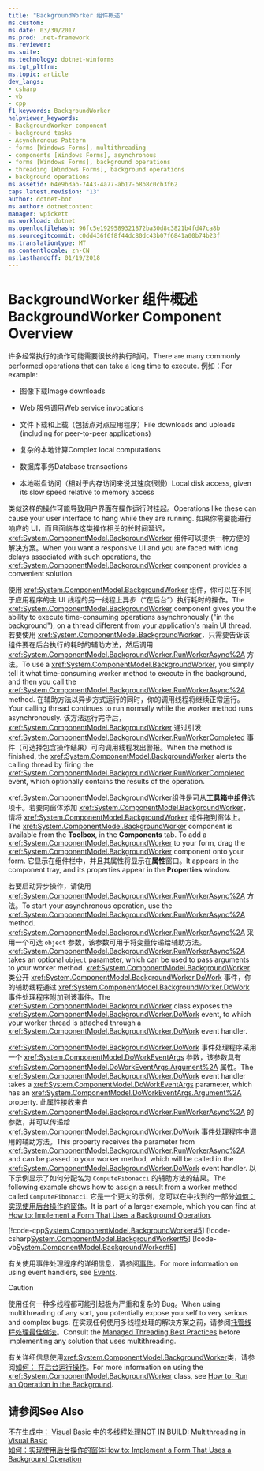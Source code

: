 ```yaml
---
title: "BackgroundWorker 组件概述"
ms.custom: 
ms.date: 03/30/2017
ms.prod: .net-framework
ms.reviewer: 
ms.suite: 
ms.technology: dotnet-winforms
ms.tgt_pltfrm: 
ms.topic: article
dev_langs:
- csharp
- vb
- cpp
f1_keywords: BackgroundWorker
helpviewer_keywords:
- BackgroundWorker component
- background tasks
- Asynchronous Pattern
- forms [Windows Forms], multithreading
- components [Windows Forms], asynchronous
- forms [Windows Forms], background operations
- threading [Windows Forms], background operations
- background operations
ms.assetid: 64e9b3ab-7443-4a77-ab17-b8b8c0cb3f62
caps.latest.revision: "13"
author: dotnet-bot
ms.author: dotnetcontent
manager: wpickett
ms.workload: dotnet
ms.openlocfilehash: 96fc5e1929589321872ba30d8c3821b4fd47ca8b
ms.sourcegitcommit: c0dd436f6f8f44dc80dc43b07f6841a00b74b23f
ms.translationtype: MT
ms.contentlocale: zh-CN
ms.lasthandoff: 01/19/2018
---
```

# <a name="backgroundworker-component-overview"></a><span data-ttu-id="1311d-102">BackgroundWorker 组件概述</span><span class="sxs-lookup"><span data-stu-id="1311d-102">BackgroundWorker Component Overview</span></span>
<span data-ttu-id="1311d-103">许多经常执行的操作可能需要很长的执行时间。</span><span class="sxs-lookup"><span data-stu-id="1311d-103">There are many commonly performed operations that can take a long time to execute.</span></span> <span data-ttu-id="1311d-104">例如：</span><span class="sxs-lookup"><span data-stu-id="1311d-104">For example:</span></span>  
  
-   <span data-ttu-id="1311d-105">图像下载</span><span class="sxs-lookup"><span data-stu-id="1311d-105">Image downloads</span></span>  
  
-   <span data-ttu-id="1311d-106">Web 服务调用</span><span class="sxs-lookup"><span data-stu-id="1311d-106">Web service invocations</span></span>  
  
-   <span data-ttu-id="1311d-107">文件下载和上载（包括点对点应用程序）</span><span class="sxs-lookup"><span data-stu-id="1311d-107">File downloads and uploads (including for peer-to-peer applications)</span></span>  
  
-   <span data-ttu-id="1311d-108">复杂的本地计算</span><span class="sxs-lookup"><span data-stu-id="1311d-108">Complex local computations</span></span>  
  
-   <span data-ttu-id="1311d-109">数据库事务</span><span class="sxs-lookup"><span data-stu-id="1311d-109">Database transactions</span></span>  
  
-   <span data-ttu-id="1311d-110">本地磁盘访问（相对于内存访问来说其速度很慢）</span><span class="sxs-lookup"><span data-stu-id="1311d-110">Local disk access, given its slow speed relative to memory access</span></span>  
  
 <span data-ttu-id="1311d-111">类似这样的操作可能导致用户界面在操作运行时挂起。</span><span class="sxs-lookup"><span data-stu-id="1311d-111">Operations like these can cause your user interface to hang while they are running.</span></span> <span data-ttu-id="1311d-112">如果你需要能进行响应的 UI，而且面临与这类操作相关的长时间延迟，<xref:System.ComponentModel.BackgroundWorker> 组件可以提供一种方便的解决方案。</span><span class="sxs-lookup"><span data-stu-id="1311d-112">When you want a responsive UI and you are faced with long delays associated with such operations, the <xref:System.ComponentModel.BackgroundWorker> component provides a convenient solution.</span></span>  
  
 <span data-ttu-id="1311d-113">使用 <xref:System.ComponentModel.BackgroundWorker> 组件，你可以在不同于应用程序的主 UI 线程的另一线程上异步（“在后台”）执行耗时的操作。</span><span class="sxs-lookup"><span data-stu-id="1311d-113">The <xref:System.ComponentModel.BackgroundWorker> component gives you the ability to execute time-consuming operations asynchronously ("in the background"), on a thread different from your application's main UI thread.</span></span> <span data-ttu-id="1311d-114">若要使用 <xref:System.ComponentModel.BackgroundWorker>，只需要告诉该组件要在后台执行的耗时的辅助方法，然后调用 <xref:System.ComponentModel.BackgroundWorker.RunWorkerAsync%2A> 方法。</span><span class="sxs-lookup"><span data-stu-id="1311d-114">To use a <xref:System.ComponentModel.BackgroundWorker>, you simply tell it what time-consuming worker method to execute in the background, and then you call the <xref:System.ComponentModel.BackgroundWorker.RunWorkerAsync%2A> method.</span></span> <span data-ttu-id="1311d-115">在辅助方法以异步方式运行的同时，你的调用线程将继续正常运行。</span><span class="sxs-lookup"><span data-stu-id="1311d-115">Your calling thread continues to run normally while the worker method runs asynchronously.</span></span> <span data-ttu-id="1311d-116">该方法运行完毕后，<xref:System.ComponentModel.BackgroundWorker> 通过引发 <xref:System.ComponentModel.BackgroundWorker.RunWorkerCompleted> 事件（可选择包含操作结果）可向调用线程发出警报。</span><span class="sxs-lookup"><span data-stu-id="1311d-116">When the method is finished, the <xref:System.ComponentModel.BackgroundWorker> alerts the calling thread by firing the <xref:System.ComponentModel.BackgroundWorker.RunWorkerCompleted> event, which optionally contains the results of the operation.</span></span>  
  
 <span data-ttu-id="1311d-117"><xref:System.ComponentModel.BackgroundWorker>组件是可从**工具箱**中**组件**选项卡。若要向窗体添加 <xref:System.ComponentModel.BackgroundWorker>，请将 <xref:System.ComponentModel.BackgroundWorker> 组件拖到窗体上。</span><span class="sxs-lookup"><span data-stu-id="1311d-117">The <xref:System.ComponentModel.BackgroundWorker> component is available from the **Toolbox**, in the **Components** tab. To add a <xref:System.ComponentModel.BackgroundWorker> to your form, drag the <xref:System.ComponentModel.BackgroundWorker> component onto your form.</span></span> <span data-ttu-id="1311d-118">它显示在组件栏中，并且其属性将显示在**属性**窗口。</span><span class="sxs-lookup"><span data-stu-id="1311d-118">It appears in the component tray, and its properties appear in the **Properties** window.</span></span>  
  
 <span data-ttu-id="1311d-119">若要启动异步操作，请使用 <xref:System.ComponentModel.BackgroundWorker.RunWorkerAsync%2A> 方法。</span><span class="sxs-lookup"><span data-stu-id="1311d-119">To start your asynchronous operation, use the <xref:System.ComponentModel.BackgroundWorker.RunWorkerAsync%2A> method.</span></span> <span data-ttu-id="1311d-120"><xref:System.ComponentModel.BackgroundWorker.RunWorkerAsync%2A> 采用一个可选 `object` 参数，该参数可用于将变量传递给辅助方法。</span><span class="sxs-lookup"><span data-stu-id="1311d-120"><xref:System.ComponentModel.BackgroundWorker.RunWorkerAsync%2A> takes an optional `object` parameter, which can be used to pass arguments to your worker method.</span></span> <span data-ttu-id="1311d-121"><xref:System.ComponentModel.BackgroundWorker> 类公开 <xref:System.ComponentModel.BackgroundWorker.DoWork> 事件，你的辅助线程通过 <xref:System.ComponentModel.BackgroundWorker.DoWork> 事件处理程序附加到该事件。</span><span class="sxs-lookup"><span data-stu-id="1311d-121">The <xref:System.ComponentModel.BackgroundWorker> class exposes the <xref:System.ComponentModel.BackgroundWorker.DoWork> event, to which your worker thread is attached through a <xref:System.ComponentModel.BackgroundWorker.DoWork> event handler.</span></span>  
  
 <span data-ttu-id="1311d-122"><xref:System.ComponentModel.BackgroundWorker.DoWork> 事件处理程序采用一个 <xref:System.ComponentModel.DoWorkEventArgs> 参数，该参数具有 <xref:System.ComponentModel.DoWorkEventArgs.Argument%2A> 属性。</span><span class="sxs-lookup"><span data-stu-id="1311d-122">The <xref:System.ComponentModel.BackgroundWorker.DoWork> event handler takes a <xref:System.ComponentModel.DoWorkEventArgs> parameter, which has an <xref:System.ComponentModel.DoWorkEventArgs.Argument%2A> property.</span></span> <span data-ttu-id="1311d-123">此属性接收来自 <xref:System.ComponentModel.BackgroundWorker.RunWorkerAsync%2A> 的参数，并可以传递给 <xref:System.ComponentModel.BackgroundWorker.DoWork> 事件处理程序中调用的辅助方法。</span><span class="sxs-lookup"><span data-stu-id="1311d-123">This property receives the parameter from <xref:System.ComponentModel.BackgroundWorker.RunWorkerAsync%2A> and can be passed to your worker method, which will be called in the <xref:System.ComponentModel.BackgroundWorker.DoWork> event handler.</span></span> <span data-ttu-id="1311d-124">以下示例显示了如何分配名为 `ComputeFibonacci` 的辅助方法的结果。</span><span class="sxs-lookup"><span data-stu-id="1311d-124">The following example shows how to assign a result from a worker method called `ComputeFibonacci`.</span></span> <span data-ttu-id="1311d-125">它是一个更大的示例，您可以在中找到的一部分[如何： 实现使用后台操作的窗体](../../../../docs/framework/winforms/controls/how-to-implement-a-form-that-uses-a-background-operation.md)。</span><span class="sxs-lookup"><span data-stu-id="1311d-125">It is part of a larger example, which you can find at [How to: Implement a Form That Uses a Background Operation](../../../../docs/framework/winforms/controls/how-to-implement-a-form-that-uses-a-background-operation.md).</span></span>  
  
 [!code-cpp[System.ComponentModel.BackgroundWorker#5](../../../../samples/snippets/cpp/VS_Snippets_Winforms/System.ComponentModel.BackgroundWorker/CPP/fibonacciform.cpp#5)]
 [!code-csharp[System.ComponentModel.BackgroundWorker#5](../../../../samples/snippets/csharp/VS_Snippets_Winforms/System.ComponentModel.BackgroundWorker/CS/fibonacciform.cs#5)]
 [!code-vb[System.ComponentModel.BackgroundWorker#5](../../../../samples/snippets/visualbasic/VS_Snippets_Winforms/System.ComponentModel.BackgroundWorker/VB/fibonacciform.vb#5)]  
  
 <span data-ttu-id="1311d-126">有关使用事件处理程序的详细信息，请参阅[事件](../../../../docs/standard/events/index.md)。</span><span class="sxs-lookup"><span data-stu-id="1311d-126">For more information on using event handlers, see [Events](../../../../docs/standard/events/index.md).</span></span>  
  
> [!CAUTION]
>  <span data-ttu-id="1311d-127">使用任何一种多线程都可能引起极为严重和复杂的 Bug。</span><span class="sxs-lookup"><span data-stu-id="1311d-127">When using multithreading of any sort, you potentially expose yourself to very serious and complex bugs.</span></span> <span data-ttu-id="1311d-128">在实现任何使用多线程处理的解决方案之前，请参阅[托管线程处理最佳做法](../../../../docs/standard/threading/managed-threading-best-practices.md)。</span><span class="sxs-lookup"><span data-stu-id="1311d-128">Consult the [Managed Threading Best Practices](../../../../docs/standard/threading/managed-threading-best-practices.md) before implementing any solution that uses multithreading.</span></span>  
  
 <span data-ttu-id="1311d-129">有关详细信息使用<xref:System.ComponentModel.BackgroundWorker>类，请参阅[如何： 在后台运行操作](../../../../docs/framework/winforms/controls/how-to-run-an-operation-in-the-background.md)。</span><span class="sxs-lookup"><span data-stu-id="1311d-129">For more information on using the <xref:System.ComponentModel.BackgroundWorker> class, see [How to: Run an Operation in the Background](../../../../docs/framework/winforms/controls/how-to-run-an-operation-in-the-background.md).</span></span>  
  
## <a name="see-also"></a><span data-ttu-id="1311d-130">请参阅</span><span class="sxs-lookup"><span data-stu-id="1311d-130">See Also</span></span>  
 [<span data-ttu-id="1311d-131">不在生成中： Visual Basic 中的多线程处理</span><span class="sxs-lookup"><span data-stu-id="1311d-131">NOT IN BUILD: Multithreading in Visual Basic</span></span>](http://msdn.microsoft.com/library/c731a50c-09c1-4468-9646-54c86b75d269)  
 [<span data-ttu-id="1311d-132">如何：实现使用后台操作的窗体</span><span class="sxs-lookup"><span data-stu-id="1311d-132">How to: Implement a Form That Uses a Background Operation</span></span>](../../../../docs/framework/winforms/controls/how-to-implement-a-form-that-uses-a-background-operation.md)
